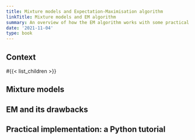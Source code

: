 ```yaml
---
title: Mixture models and Expectation-Maximisation algorithm
linkTitle: Mixture models and EM algorithm
summary: An overview of how the EM algorithm works with some practical implementation on the Gaussian Mixture Model.
date: '2021-11-04'
type: book
---
```


## Context

#{{< list_children >}}

## Mixture models

## EM and its drawbacks

## Practical implementation: a Python tutorial
